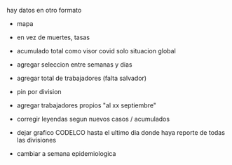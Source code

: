 hay datos en otro formato
- mapa
- en vez de muertes, tasas
- acumulado total
como visor covid
solo situacion global

- agregar seleccion entre semanas y dias
- agregar total de trabajadores (falta salvador)
- pin por division
- agregar trabajadores propios "al xx septiembre"
- corregir leyendas segun nuevos casos / acumulados
- dejar grafico CODELCO hasta el ultimo dia donde haya reporte de todas las divisiones
- cambiar a semana epidemiologica
